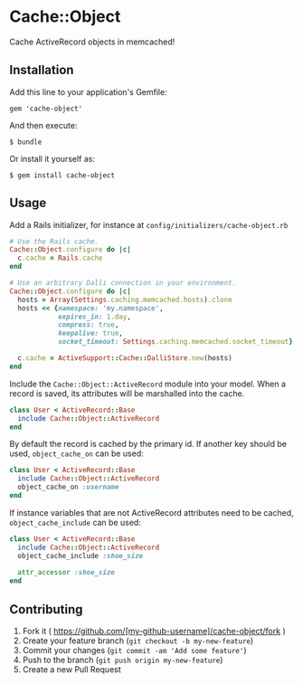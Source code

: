 # Cache::Object

Cache ActiveRecord objects in memcached!

## Installation

Add this line to your application's Gemfile:

    gem 'cache-object'

And then execute:

    $ bundle

Or install it yourself as:

    $ gem install cache-object

## Usage

Add a Rails initializer, for instance at `config/initializers/cache-object.rb` 

```ruby
# Use the Rails cache.
Cache::Object.configure do |c|
  c.cache = Rails.cache
end

# Use an arbitrary Dalli connection in your environment.
Cache::Object.configure do |c|
  hosts = Array(Settings.caching.memcached.hosts).clone
  hosts << {namespace: 'my.namespace',
            expires_in: 1.day,
            compress: true,
            keepalive: true,
            socket_timeout: Settings.caching.memcached.socket_timeout}

  c.cache = ActiveSupport::Cache::DalliStore.new(hosts)
end
```

Include the `Cache::Object::ActiveRecord` module into your model. When a record is saved, its attributes will be
marshalled into the cache.

```ruby
class User < ActiveRecord::Base
  include Cache::Object::ActiveRecord
end
```

By default the record is cached by the primary id. If another key should be used, `object_cache_on` can be used:

```ruby
class User < ActiveRecord::Base
  include Cache::Object::ActiveRecord
  object_cache_on :username
end
```

If instance variables that are not ActiveRecord attributes need to be cached, `object_cache_include` can be used:

```ruby
class User < ActiveRecord::Base
  include Cache::Object::ActiveRecord
  object_cache_include :shoe_size
  
  attr_accessor :shoe_size
end
```


## Contributing

1. Fork it ( https://github.com/[my-github-username]/cache-object/fork )
2. Create your feature branch (`git checkout -b my-new-feature`)
3. Commit your changes (`git commit -am 'Add some feature'`)
4. Push to the branch (`git push origin my-new-feature`)
5. Create a new Pull Request
